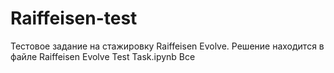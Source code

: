 # Raiffeisen-test
Тестовое задание на стажировку Raiffeisen Evolve. Решение находится в файле Raiffeisen Evolve Test Task.ipynb
Все 
